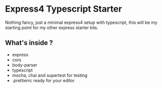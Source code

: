 Express4 Typescript Starter
===========================

Nothing fancy, just a minimal express4 setup with typescript, this will be my starting point for my other express starter kits.

What's inside ?
---------------

- express
- cors
- body-parser
- typescript
- mocha, chai and supertest for testing
- .prettierrc ready for your editor

